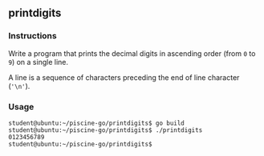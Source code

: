 ## printdigits

### Instructions

Write a program that prints the decimal digits in ascending order (from `0` to `9`) on a single line.

A line is a sequence of characters preceding the end of line character (`'\n'`).

### Usage

```console
student@ubuntu:~/piscine-go/printdigits$ go build
student@ubuntu:~/piscine-go/printdigits$ ./printdigits
0123456789
student@ubuntu:~/piscine-go/printdigits$
```
